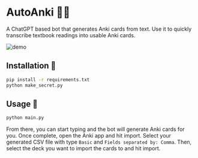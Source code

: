 # AutoAnki 🧞‍♂️

A ChatGPT based bot that generates Anki cards from text. Use it to quickly transcribe textbook readings into usable Anki cards.

![demo](demo.gif)

## Installation 🚦

```bash
pip install -r requirements.txt
python make_secret.py
```

## Usage 🚀

```bash
python main.py
```

From there, you can start typing and the bot will generate Anki cards for you. Once complete, open the Anki app and hit import. Select your generated CSV file with type `Basic` and `Fields separated by: Comma`. Then, select the deck you want to import the cards to and hit import. 
